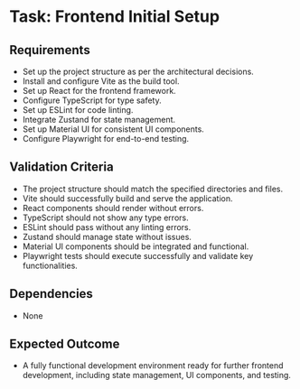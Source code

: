 # Task: Frontend Initial Setup

## Requirements
- Set up the project structure as per the architectural decisions.
- Install and configure Vite as the build tool.
- Set up React for the frontend framework.
- Configure TypeScript for type safety.
- Set up ESLint for code linting.
- Integrate Zustand for state management.
- Set up Material UI for consistent UI components.
- Configure Playwright for end-to-end testing.

## Validation Criteria
- The project structure should match the specified directories and files.
- Vite should successfully build and serve the application.
- React components should render without errors.
- TypeScript should not show any type errors.
- ESLint should pass without any linting errors.
- Zustand should manage state without issues.
- Material UI components should be integrated and functional.
- Playwright tests should execute successfully and validate key functionalities.

## Dependencies
- None

## Expected Outcome
- A fully functional development environment ready for further frontend development, including state management, UI components, and testing.
